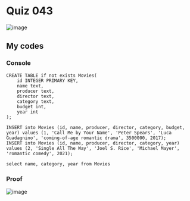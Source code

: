 # Quiz 043

![image](https://user-images.githubusercontent.com/111758436/218710987-4ee1e688-39f3-4656-ae21-14167ef3cd03.png)

## My codes

### Console
```
CREATE TABLE if not exists Movies(
    id INTEGER PRIMARY KEY,
    name text,
    producer text,
    director text,
    category text,
    budget int,
    year int
);

INSERT into Movies (id, name, producer, director, category, budget, year) values (1, 'Call Me by Your Name', 'Peter Spears', 'Luca Guadagnino', 'coming-of-age romantic drama', 3500000, 2017);
INSERT into Movies (id, name, producer, director, category, year) values (2, 'Single All The Way', 'Joel S. Rice', 'Michael Mayer', 'romantic comedy', 2021);

select name, category, year from Movies
```
### Proof
![image](https://user-images.githubusercontent.com/111758436/217418654-f9a30800-e9a9-41da-b7bb-5fda50d3497a.png)
